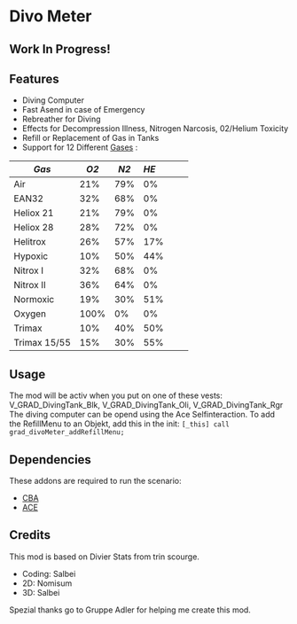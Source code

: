 # Divo Meter
## Work In Progress!

## Features
- Diving Computer
- Fast Asend in case of Emergency
- Rebreather for Diving
- Effects for Decompression Illness, Nitrogen Narcosis, 02/Helium Toxicity
- Refill or Replacement of Gas in Tanks
- Support for 12 Different [Gases](https://en.wikipedia.org/wiki/Breathing_gas#Common_diving_breathing_gases) :

*Gas*				| *O2*			| *N2*			| *HE*             
--------------------|---------------|---------------|--------------------------------------------------------------
Air 				| 21% 			| 79%			| 0%
EAN32 				| 32% 			| 68% 			| 0%
Heliox 21 			| 21% 			| 79% 			| 0%
Heliox 28 			| 28% 			| 72% 			| 0%
Helitrox			| 26% 			| 57% 			| 17%
Hypoxic				| 10% 			| 50% 			| 44%
Nitrox I 			| 32% 			| 68% 			| 0%
Nitrox II 			| 36% 			| 64% 			| 0% 
Normoxic			| 19% 			| 30% 			| 51%
Oxygen 				| 100%			| 0% 			| 0%
Trimax 				| 10% 			| 40% 			| 50%
Trimax 15/55 		| 15% 			| 30% 			| 55%
	
## Usage	
The mod will be activ when you put on one of these vests: V_GRAD_DivingTank_Blk, V_GRAD_DivingTank_Oli, V_GRAD_DivingTank_Rgr
The diving computer can be opend using the Ace Selfinteraction.
To add the RefillMenu to an Objekt, add this in the init: `[_this] call grad_divoMeter_addRefillMenu;`

## Dependencies
These addons are required to run the scenario:

   - [CBA](https://github.com/CBATeam/CBA_A3/releases)
   - [ACE](https://github.com/acemod/ACE3/releases)
	
## Credits

This mod is based on Divier Stats from trin scourge.

- Coding: Salbei
- 2D: Nomisum
- 3D: Salbei

Spezial thanks go to Gruppe Adler for helping me create this mod.
